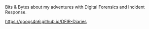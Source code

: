 Bits & Bytes about my adventures with Digital Forensics and Incident Response.


https://googs4n6.github.io/DFIR-Diaries
